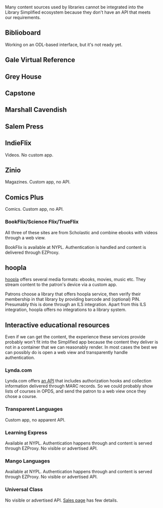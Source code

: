 Many content sources used by libraries cannot be integrated into the Library Simplified ecosystem because they don't have an API that meets our requirements.

## Biblioboard

Working on an ODL-based interface, but it's not ready yet.

## Gale Virtual Reference

## Grey House

## Capstone

## Marshall Cavendish

## Salem Press

## IndieFlix

Videos. No custom app.

## Zinio

Magazines. Custom app, no API.

## Comics Plus

Comics. Custom app, no API.

### BookFlix/Science Flix/TrueFlix

All three of these sites are from Scholastic and combine ebooks with videos through a web view.

BookFlix is available at NYPL. Authentication is handled and content is delivered through EZProxy.

## hoopla

[hoopla](https://www.hoopladigital.com/) offers several media formats: ebooks, movies, music etc. They stream content to the patron's device via a custom app.

Patrons choose a library that offers hoopla service, then verify their membership in that library by providing barcode and (optional) PIN. Presumably this is done through an ILS integration. Apart from this ILS integration, hoopla offers no integrations to a library system.

## Interactive educational resources

Even if we can get the content, the experience these services provide probably won't fit into the Simplified app because the content they deliver is not in a container that we can reasonably render. In most cases the best we can possibly do is open a web view and transparently handle authentication.

### Lynda.com

Lynda.com offers [an API](https://www.lynda.com/integration) that includes authorization hooks and collection information delivered through MARC records. So we could probably show lists of courses in OPDS, and send the patron to a web view once they chose a course.

### Transparent Languages

Custom app, no apparent API.

### Learning Express

Available at NYPL. Authentication happens through and content is served through EZProxy. No visible or advertised API.

### Mango Languages

Available at NYPL. Authentication happens through and content is served through EZProxy. No visible or advertised API.

### Universal Class

No visible or advertised API. [Sales page](http://company.universalclass.com/for-libraries.htm) has few details.